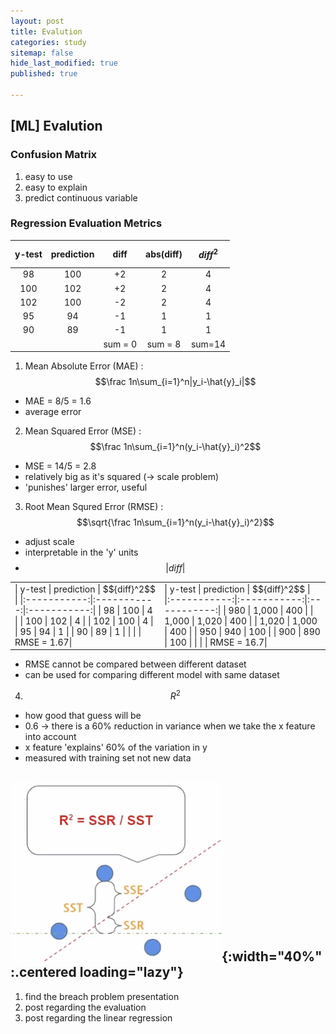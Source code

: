 ```yaml
---
layout: post
title: Evalution
categories: study
sitemap: false
hide_last_modified: true
published: true

---
```


## [ML] Evalution

### Confusion Matrix
1. easy to use
2. easy to explain
3. predict continuous variable

### Regression Evaluation Metrics

| y-test      | prediction  | diff        | abs(diff)  | $${diff}^2$$ |
|:-----------:|:-----------:|:-----------:|:-----------:|:-----------:|
| 98          | 100         | +2          | 2           | 4 |
| 100         | 102         | +2          | 2           | 4 |
| 102         | 100         | -2          | 2           | 4 |
| 95          | 94          | -1          | 1           | 1 |
| 90          | 89          | -1          | 1           | 1 |
| | | sum = 0 | sum = 8 | sum=14 |

1. Mean Absolute Error (MAE) : $$\frac 1n\sum_{i=1}^n|y_i-\hat{y}_i|$$
- MAE = 8/5 = 1.6
- average error

2. Mean Squared Error (MSE) : $$\frac 1n\sum_{i=1}^n(y_i-\hat{y}_i)^2$$
- MSE = 14/5 = 2.8
- relatively big as it's squared (-> scale problem)
- 'punishes' larger error, useful  

3. Root Mean Squred Error (RMSE) :  $$\sqrt{\frac 1n\sum_{i=1}^n(y_i-\hat{y}_i)^2}$$
- adjust scale
- interpretable in the 'y' units
- $${|diff|}$$

<table border='0'>
<tr><td>
| y-test      | prediction  | $${diff}^2$$ |
|:-----------:|:-----------:|:-----------:|
| 98          | 100         | 4 |
| 100         | 102         | 4 |
| 102         | 100         | 4 |
| 95          | 94          | 1 |
| 90          | 89          | 1 |
| | | RMSE = 1.67|
</td>
<td>
| y-test      | prediction  | $${diff}^2$$ |
|:-----------:|:-----------:|:-----------:|
| 980         | 1,000       | 400 |
| 1,000       | 1,020       | 400 |
| 1,020       | 1,000       | 400 |
| 950         | 940         | 100 |
| 900         | 890         | 100 |
| | | RMSE = 16.7|
</td></tr>
</table>


- RMSE cannot be compared between different dataset
- can be used for comparing different model with same dataset

4. $${R}^2$$
- how good that guess will be
- 0.6 -> there is a 60% reduction in variance when we take the x feature into account
- x feature 'explains' 60% of the variation in y
- measured with training set not new data

![evaluation-1](/assets/img/post/study/RSquared.png){:width="40%" :.centered loading="lazy"}
----

1. find the breach problem presentation
2. post regarding the evaluation
3. post regarding the linear regression


